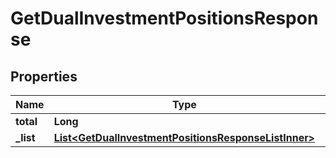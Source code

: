 

# GetDualInvestmentPositionsResponse


## Properties

| Name | Type | Description | Notes |
|------------ | ------------- | ------------- | -------------|
|**total** | **Long** |  |  [optional] |
|**_list** | [**List&lt;GetDualInvestmentPositionsResponseListInner&gt;**](GetDualInvestmentPositionsResponseListInner.md) |  |  [optional] |



